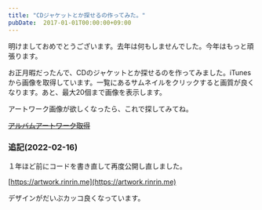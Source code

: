 ```yaml
---
title: "CDジャケットとか探せるの作ってみた。"
pubDate:  2017-01-01T00:00:00+09:00
---
```


明けましておめでとうございます。去年は何もしませんでした。今年はもっと頑張ります。

お正月暇だったんで、CDのジャケットとか探せるのを作ってみました。iTunesから画像を取得しています。一覧にあるサムネイルをクリックすると画質が良くなります。あと、最大20個まで画像を表示します。

アートワーク画像が欲しくなったら、これで探してみてね。

~~[アルバムアートワーク取得]()~~

### 追記(2022-02-16)

１年ほど前にコードを書き直して再度公開し直しました。

[https://artwork.rinrin.me](https://artwork.rinrin.me)

デザインがだいぶカッコ良くなっています。
